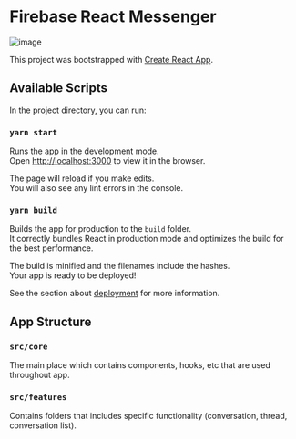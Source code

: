 # Firebase React Messenger

![image](https://user-images.githubusercontent.com/30213662/130116642-734b77f6-243a-4a31-9958-e309972d5bfe.png)


This project was bootstrapped with [Create React App](https://github.com/facebook/create-react-app).

## Available Scripts

In the project directory, you can run:


### `yarn start`

Runs the app in the development mode.\
Open [http://localhost:3000](http://localhost:3000) to view it in the browser.

The page will reload if you make edits.\
You will also see any lint errors in the console.

### `yarn build`

Builds the app for production to the `build` folder.\
It correctly bundles React in production mode and optimizes the build for the best performance.

The build is minified and the filenames include the hashes.\
Your app is ready to be deployed!

See the section about [deployment](https://facebook.github.io/create-react-app/docs/deployment) for more information.

## App Structure

### `src/core`

The main place which contains components, hooks, etc that are used throughout app.

### `src/features`

Contains folders that includes specific functionality (conversation, thread, conversation list).
 

